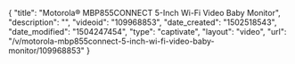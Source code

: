 {
    "title": "Motorola&reg; MBP855CONNECT 5-Inch Wi-Fi Video Baby Monitor",
    "description": "",
    "videoid": "109968853",
    "date_created": "1502518543",
    "date_modified": "1504247454",
    "type": "captivate",
    "layout": "video",
    "url": "\/v\/motorola-mbp855connect-5-inch-wi-fi-video-baby-monitor\/109968853"
}